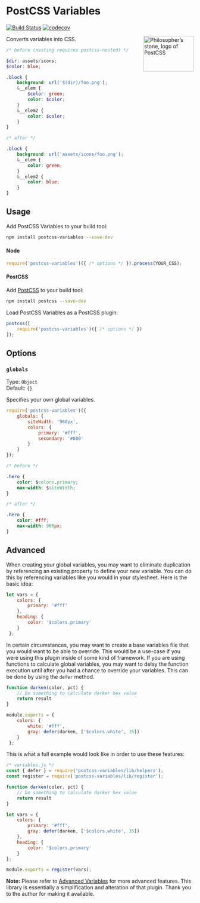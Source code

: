 # PostCSS Variables

[![Build Status](https://travis-ci.org/nathanhood/postcss-variables.svg?branch=master)](https://travis-ci.org/nathanhood/postcss-variables)
[![codecov](https://codecov.io/gh/nathanhood/postcss-variables/branch/master/graph/badge.svg)](https://codecov.io/gh/nathanhood/postcss-variables)

<img align="right" width="135" height="95" src="http://postcss.github.io/postcss/logo-leftp.png" title="Philosopher’s stone, logo of PostCSS">

Converts variables into CSS.

```scss
/* before (nesting requires postcss-nested) */

$dir: assets/icons;
$color: blue;

.block {
	background: url('$(dir)/foo.png');
	&__elem {
		$color: green;
		color: $color;
	}
	&__elem2 {
		color: $color;
	}
}

/* after */

.block {
	background: url('assets/icons/foo.png');
	&__elem {
		color: green;
	}
	&__elem2 {
		color: blue;
	}
}
```


## Usage

Add PostCSS Variables to your build tool:

```bash
npm install postcss-variables --save-dev
```

#### Node

```js
require('postcss-variables')({ /* options */ }).process(YOUR_CSS);
```

#### PostCSS

Add [PostCSS](https://github.com/postcss/postcss) to your build tool:

```bash
npm install postcss --save-dev
```

Load PostCSS Variables as a PostCSS plugin:

```js
postcss([
	require('postcss-variables')({ /* options */ })
]);
```

## Options

### `globals`

Type: `Object`  
Default: `{}`

Specifies your own global variables.

```js
require('postcss-variables')({
	globals: {
		siteWidth: '960px',
		colors: {
			primary: '#fff',
			secondary: '#000'
		}
	}
});
```

```css
/* before */

.hero {
	color: $colors.primary;
	max-width: $siteWidth;
}

/* after */

.hero {
	color: #fff;
	max-width: 960px;
}
```

## Advanced
 
When creating your global variables, you may want to eliminate duplication by referencing an existing property to define your new variable. You can do this by referencing variables like you would in your stylesheet. Here is the basic idea:

```js
let vars = {
	colors: {
		primary: '#fff'
	},
	heading: {
		color: '$colors.primary'
	}
 };
```

In certain circumstances, you may want to create a base variables file that you would want to be able to override. This would be a use-case if you were using this plugin inside of some kind of framework.
If you are using functions to calculate global variables, you may want to delay the function execution until after you had a chance to override your variables. This can be done by using the `defer` method.

```js
function darken(color, pct) {
	// Do something to calculate darker hex value
	return result
}

module.exports = {
	colors: {
		white: '#fff',
		gray: defer(darken, ['$colors.white', 35])
	}
 };
```

This is what a full example would look like in order to use these features:

```js
/* variables.js */
const { defer } = require('postcss-variables/lib/helpers');
const register = require('postcss-variables/lib/register');

function darken(color, pct) {
	// Do something to calculate darker hex value
	return result
}

let vars = {
	colors: {
		primary: '#fff',
		gray: defer(darken, ['$colors.white', 35])
	},
	heading: {
		color: '$colors.primary'
	}
};

module.exports = register(vars);
```

**Note:** Please refer to [Advanced Variables](https://github.com/jonathantneal/postcss-advanced-variables) for more advanced features. This library is essentially a simplification and alteration of that plugin. Thank you to the author for making it available.